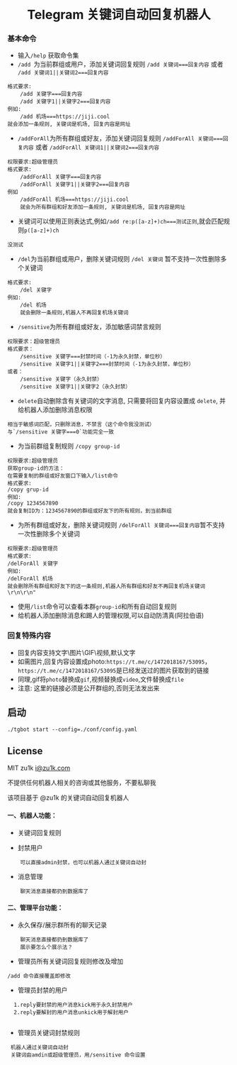 <h1 align="center">
  <br>Telegram 关键词自动回复机器人<br>
</h1>

### 基本命令
- 输入`/help` 获取命令集
- `/add `为当前群组或用户，添加关键词回复规则 `/add 关键词===回复内容` 或者 `/add 关键词1||关键词2===回复内容` 
```text
格式要求:
    /add 关键字===回复内容
    /add 关键字1||关键字2===回复内容
例如:
    /add 机场===https://jiji.cool
就会添加一条规则, 关键词是机场, 回复内容是网址
```
- `/addForAll`为所有群组或好友，添加关键词回复规则 `/addForAll 关键词===回复内容` 或者 `/addForAll 关键词1||关键词2===回复内容`
```text
权限要求:超级管理员
格式要求:
    /addForAll 关键字===回复内容
    /addForAll 关键字1||关键字2===回复内容
例如
    /addForAll 机场===https://jiji.cool
    就会为所有群组和好友添加一条规则, 关键词是机场, 回复内容是网址
```
- 关键词可以使用正则表达式,例如`/add re:p([a-z]+)ch===测试正则`,就会匹配规则`p([a-z]+)ch`  
```text
没测试
```
- `/del`为当前群组或用户，删除关键词规则 `/del 关键词` 暂不支持一次性删除多个关键词
```text
格式要求:
    /del 关键字
例如:
    /del 机场
    就会删除一条规则,机器人不再回复机场关键词
```
- `/sensitive`为所有群组或好友，添加敏感词禁言规则
```text
权限要求：超级管理员
格式要求：
    /sensitive 关键字===封禁时间（-1为永久封禁，单位秒）
    /sensitive 关键字1||关键字2===封禁时间（-1为永久封禁，单位秒）
或者：
    /sensitive 关键字（永久封禁） 
    /sensitive 关键字1||关键字2（永久封禁）
```
- `delete`自动删除含有关键词的文字消息, 只需要将回复内容设置成 `delete`, 并给机器人添加删除消息权限
```text
相当于敏感词匹配，只删除消息，不禁言（这个命令我没测试）
与`/sensitive 关键字===0`功能完全一致
```
- 为当前群组复制规则 `/copy group-id` 
```text
权限要求:超级管理员
获取group-id的方法：
在需要复制的群组或好友窗口下输入/list命令
格式要求:
/copy grup-id
例如:
/copy 1234567890
就会复制ID为：1234567890的群组或好友下的所有规则，到当前群组
```
- 为所有群组或好友，删除关键词规则 `/delForAll 关键词===回复内容`暂不支持一次性删除多个关键词
```text
权限要求:超级管理员
格式要求:
/delForAll 关键字
例如:
/delForAll 机场
就会删除所有群组和好友下的这一条规则,机器人所有群组和好友不再回复机场关键词\r\n\r\n"
```
- 使用`/list`命令可以查看本群`group-id`和所有自动回复规则
- 给机器人添加删除消息和踢人的管理权限,可以自动防清真(阿拉伯语)

### 回复特殊内容

- 回复内容支持文字\图片\GIF\视频,默认文字
- 如需图片,回复内容设置成photo:`https://t.me/c/1472018167/53095`，`https://t.me/c/1472018167/53095`是已经发送过的图片获取到的链接
- 同理,gif将`photo`替换成`gif`,视频替换成`video`,文件替换成`file`
- 注意: 这里的链接必须是公开群组的,否则无法发出来

## 启动

```shell
./tgbot start --config=./conf/config.yaml
```

## License

MIT zu1k i@zu1k.com

不提供任何机器人相关的咨询或其他服务，不要私聊我

该项目基于 @zu1k 的关键词自动回复机器人



#### 一、机器人功能：
- 关键词回复规则

- 封禁用户
```text
    可以直接admin封禁，也可以机器人通过关键词自动封
```
- 消息管理
```text
    聊天消息直接都扔到数据库了
```

#### 二、管理平台功能：
- 永久保存/展示群所有的聊天记录
```text
    聊天消息直接都扔到数据库了
    展示要怎么个展示法？
```

- 管理员所有关键词回复规则修改及增加
```text
/add 命令直接覆盖即修改
```
- 管理员封禁的用户
```text
  1.reply要封禁的用户消息kick用于永久封禁用户
  2.reply要解封的用户消息unkick用于解封用户
  
```
- 管理员关键词封禁规则
```text
 机器人通过关键词自动封
 关键词由amdin或超级管理员，用/sensitive 命令设置
```
